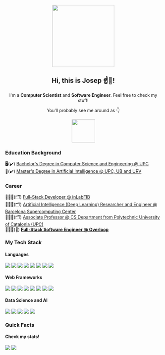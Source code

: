<p align="center" width="300">
   <img align="center" width="200" src="https://github.com/josepdecid/josepdecid/blob/main/josep.png?raw=true" />
   <h2 align="center">Hi, this is Josep ☝️👋!</h2>
</p>

<div align="center">
   <p>I'm a <strong>Computer Scientist</strong> and <strong>Software Engineer</strong>. Feel free to check my stuff!</p>
   <p>You'll probably see me around as 👇</p>
   <img width="75" src="https://github.com/josepdecid/josepdecid/blob/main/josep-icon.png?raw=true" />
</div>

<h3>Education Background</h3>
<div>
   <span> 🖥️(✔️) <a href="https://www.fib.upc.edu/en/studies/bachelors-degrees/bachelor-degree-informatics-engineering" target="_blank">
      Bachelor's Degree in Computer Science and Engineering @ UPC
   </a></span><br />
   <span> 🧠(✔️) <a href="https://www.fib.upc.edu/en/studies/masters/master-artificial-intelligence" target="_blank">
      Master's Degree in Artificial Intelligence @ UPC, UB and URV
   </a></span><br />
</div>

<h3>Career</h3>
<div>
   <span> 👨🏻‍💻(🗂️) <a href="https://inlab.fib.upc.edu/en" target="_blank">
      Full-Stack Developer @ inLabFIB
   </a></span><br />
   <span> 👨🏻‍🔬(🗂️) <a href="https://www.bsc.es/" target="_blank">
     Artificial Intelligence (Deep Learning) Researcher and Engineer @ Barcelona Supercomputing Center
   </a></span><br />
   <span> 👨🏻‍🏫(🗂️) <a href="https://www.fib.upc.edu/en/research/departments/computer-science" target="_blank">
      Associate Professor @ CS Department from Polytechnic University of Catalonia (UPC)
   </a></span><br />
   <span> 👨🏻‍💻(🚩) <strong><a href="https://www.overloop.io/" target="_blank">
      Full-Stack Software Engineer @ Overloop
   </strong></a></span><br />
</div>

<h3>My Tech Stack</h3>
<div>
   <h4>Languages</h4>
   <img src="https://img.shields.io/badge/python%20-%2314354C.svg?&style=for-the-badge&logo=python&logoColor=white"/>
   <img src="https://img.shields.io/badge/javascript-%23323330.svg?style=for-the-badge&logo=javascript&logoColor=%23F7DF1E" />
   <img src="https://img.shields.io/badge/typescript%20-%23007ACC.svg?&style=for-the-badge&logo=typescript&logoColor=white"/>
   <img src="https://img.shields.io/badge/c++%20-%2300599C.svg?&style=for-the-badge&logo=c%2B%2B&ogoColor=white"/>
   <img src="https://img.shields.io/badge/c%23%20-%23239120.svg?&style=for-the-badge&logo=c-sharp&logoColor=white"/>
   <img src="https://img.shields.io/badge/java-%23ED8B00.svg?&style=for-the-badge&logo=java&logoColor=white"/>
   <img src="https://img.shields.io/badge/php-%23777BB4.svg?&style=for-the-badge&logo=php&logoColor=white"/>
   <img src="https://img.shields.io/badge/kotlin-%230095D5.svg?&style=for-the-badge&logo=kotlin&logoColor=white"/>
   
   
   <h4>Web Frameworks</h4>
   <img src="https://img.shields.io/badge/react%20-%2320232a.svg?&style=for-the-badge&logo=react&logoColor=%2361DAFB"/>
   <img src="https://img.shields.io/badge/react_native%20-%2320232a.svg?&style=for-the-badge&logo=react&logoColor=%2361DAFB"/>
   <img src="https://img.shields.io/badge/redux%20-%23593d88.svg?&style=for-the-badge&logo=redux&logoColor=white"/>
   <img src="https://img.shields.io/badge/django%20-%23092E20.svg?&style=for-the-badge&logo=django&logoColor=white"/>
   <img src="https://img.shields.io/badge/flask%20-%23000.svg?&style=for-the-badge&logo=flask&logoColor=white"/>
   <img src="https://img.shields.io/badge/laravel%20-%23FF2D20.svg?&style=for-the-badge&logo=laravel&logoColor=white"/>
   <img src="https://img.shields.io/badge/tailwindcss%20-%2338B2AC.svg?&style=for-the-badge&logo=tailwind-css&logoColor=white"/>
   <img src="https://img.shields.io/badge/material%20ui%20-%230081CB.svg?&style=for-the-badge&logo=material-ui&logoColor=white"/>
   
   <h4>Data Science and AI</h4>
   <img src="https://img.shields.io/badge/PyTorch%20-%23EE4C2C.svg?&style=for-the-badge&logo=PyTorch&logoColor=white" />
   <img src="https://img.shields.io/badge/Keras%20-%23D00000.svg?&style=for-the-badge&logo=Keras&logoColor=white"/>
   <img src="https://img.shields.io/badge/TensorFlow%20-%23FF6F00.svg?&style=for-the-badge&logo=TensorFlow&logoColor=white" />
   <img src="https://img.shields.io/badge/numpy%20-%23013243.svg?&style=for-the-badge&logo=numpy&logoColor=white" />
   <img src="https://img.shields.io/badge/pandas%20-%23150458.svg?&style=for-the-badge&logo=pandas&logoColor=white" />
</div>

<h3> Quick Facts</h3>
<div>
  <h4> Check my stats!</h3>
  <div>
    <img src="https://github-readme-stats.vercel.app/api/top-langs/?username=josepdecid&layout=compact&hide=Jupyter%20Notebook,Makefile,Shaderlab,HLSL&langs_count=10" />
    <img src="https://github-readme-stats.vercel.app/api?username=josepdecid&show_icons=true" />
  </div>
</div>
